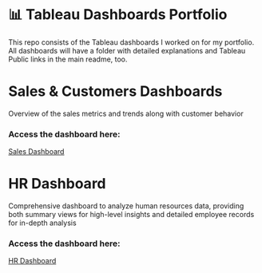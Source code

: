 # 📊 Tableau Dashboards Portfolio

This repo consists of the Tableau dashboards I worked on for my portfolio. 
All dashboards will have a folder with detailed explanations and Tableau Public links in the main readme, too.



# Sales & Customers Dashboards
Overview of the sales metrics and trends along with customer behavior
### Access the dashboard here: 
[Sales Dashboard](https://shorturl.at/SoQj8)

# HR Dashboard
Comprehensive dashboard to analyze human resources data, providing both summary views for high-level insights and detailed employee records for in-depth analysis
### Access the dashboard here: 

[HR Dashboard](https://shorturl.at/nAffi)






